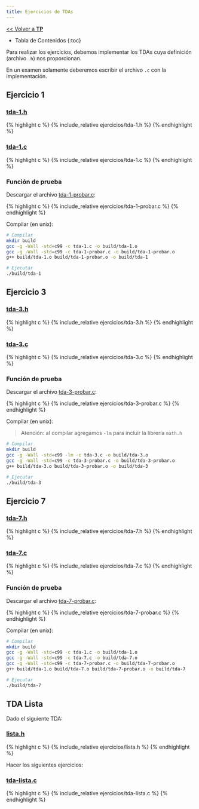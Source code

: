 ```yaml
---
title: Ejercicios de TDAs
---
```


[&lt;&lt; Volver a **TP**](../tp.md)

* Tabla de Contenidos
{:toc}

Para realizar los ejercicios, debemos implementar los TDAs cuya definición (archivo `.h`) nos proporcionan.

En un examen solamente deberemos escribir el archivo `.c` con la implementación.

## Ejercicio 1

### [tda-1.h](ejercicios/tda-1.h)

{% highlight c %}
{% include_relative ejercicios/tda-1.h %}
{% endhighlight %}

### [tda-1.c](ejercicios/tda-1.c)

{% highlight c %}
{% include_relative ejercicios/tda-1.c %}
{% endhighlight %}

### Función de prueba

Descargar el archivo [tda-1-probar.c](ejercicios/tda-1-probar.c):

{% highlight c %}
{% include_relative ejercicios/tda-1-probar.c %}
{% endhighlight %}

Compilar (en unix):

```bash
# Compilar
mkdir build
gcc -g -Wall -std=c99 -c tda-1.c -o build/tda-1.o
gcc -g -Wall -std=c99 -c tda-1-probar.c -o build/tda-1-probar.o
g++ build/tda-1.o build/tda-1-probar.o -o build/tda-1

# Ejecutar
./build/tda-1
```

## Ejercicio 3

### [tda-3.h](ejercicios/tda-3.h)

{% highlight c %}
{% include_relative ejercicios/tda-3.h %}
{% endhighlight %}

### [tda-3.c](ejercicios/tda-3.c)

{% highlight c %}
{% include_relative ejercicios/tda-3.c %}
{% endhighlight %}

### Función de prueba

Descargar el archivo [tda-3-probar.c](ejercicios/tda-3-probar.c):

{% highlight c %}
{% include_relative ejercicios/tda-3-probar.c %}
{% endhighlight %}

Compilar (en unix):

> Atención: al compilar agregamos `-lm` para incluir la librería `math.h`

```bash
# Compilar
mkdir build
gcc -g -Wall -std=c99 -lm -c tda-3.c -o build/tda-3.o
gcc -g -Wall -std=c99 -c tda-3-probar.c -o build/tda-3-probar.o
g++ build/tda-3.o build/tda-3-probar.o -o build/tda-3

# Ejecutar
./build/tda-3
```

## Ejercicio 7

### [tda-7.h](ejercicios/tda-7.h)

{% highlight c %}
{% include_relative ejercicios/tda-7.h %}
{% endhighlight %}

### [tda-7.c](ejercicios/tda-7.c)

{% highlight c %}
{% include_relative ejercicios/tda-7.c %}
{% endhighlight %}

### Función de prueba

Descargar el archivo [tda-7-probar.c](ejercicios/tda-7-probar.c):

{% highlight c %}
{% include_relative ejercicios/tda-7-probar.c %}
{% endhighlight %}

Compilar (en unix):

```bash
# Compilar
mkdir build
gcc -g -Wall -std=c99 -c tda-1.c -o build/tda-1.o
gcc -g -Wall -std=c99 -c tda-7.c -o build/tda-7.o
gcc -g -Wall -std=c99 -c tda-7-probar.c -o build/tda-7-probar.o
g++ build/tda-1.o build/tda-7.o build/tda-7-probar.o -o build/tda-7

# Ejecutar
./build/tda-7
```

## TDA Lista

Dado el siguiente TDA:

### [lista.h](ejercicios/lista.h)

{% highlight c %}
{% include_relative ejercicios/lista.h %}
{% endhighlight %}

Hacer los siguientes ejercicios:

### [tda-lista.c](ejercicios/tda-lista.c)

{% highlight c %}
{% include_relative ejercicios/tda-lista.c %}
{% endhighlight %}
